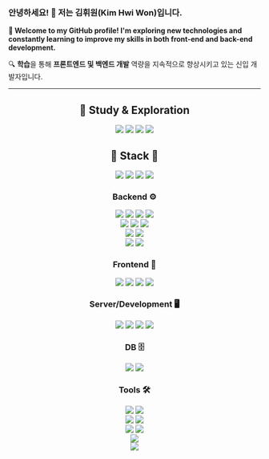 ### 안녕하세요! 👋 저는 김휘원(Kim Hwi Won)입니다.

**🌟 Welcome to my GitHub profile! I'm exploring new technologies and constantly learning to improve my skills in both front-end and back-end development.**

🔍  **학습**을 통해 **프론트엔드 및 백엔드 개발** 역량을 지속적으로 향상시키고 있는 신입 개발자입니다.

---

<div align="center">
  
## 📘 Study & Exploration
<img src="https://img.shields.io/badge/FastAPI-009688?style=for-the-badge&logo=FastAPI&logoColor=white">
<img src="https://img.shields.io/badge/Python-3776AB?style=for-the-badge&logo=Python&logoColor=white">
<img src="https://img.shields.io/badge/ExtJS-6DB33F?style=for-the-badge&logo=Sencha&logoColor=white">
<img src="https://img.shields.io/badge/Sencha-86BC40?style=for-the-badge&logo=Sencha&logoColor=white"/>
<br>

## 🚀 Stack 🚀
<a href="#"><img src="https://img.shields.io/badge/Notion-000000?style=for-the-badge&logo=Notion&logoColor=white"/></a>
  <img src="https://img.shields.io/badge/github-181717?style=for-the-badge&logo=github&logoColor=white">
  <img src="https://img.shields.io/badge/git-F05032?style=for-the-badge&logo=git&logoColor=white">
  <img src="https://img.shields.io/badge/GitLab-FCA121?style=for-the-badge&logo=GitLab&logoColor=white"/>
  
### Backend ⚙️
<img src="https://img.shields.io/badge/Java-007396?style=for-the-badge&logo=OpenJDK&logoColor=white"/>
<img src="https://img.shields.io/badge/Spring-6DB33F?style=for-the-badge&logo=Spring&logoColor=white">
<img src="https://img.shields.io/badge/SpringBoot-6DB33F?style=for-the-badge&logo=SpringBoot&logoColor=white">
<img src="https://img.shields.io/badge/Spring Security-6DB33F?style=for-the-badge&logo=SpringSecurity&logoColor=white"><br>
<img src="https://img.shields.io/badge/JUnit5-25A162?style=for-the-badge&logo=JUnit5&logoColor=white">
<img src="https://img.shields.io/badge/JSP-005F0F?style=for-the-badge&logo=Java&logoColor=white">
<img src="https://img.shields.io/badge/Mybatis-4B5562?style=for-the-badge&logo=Mybatis&logoColor=white"><br>
<img src="https://img.shields.io/badge/JPA-4B5562?style=for-the-badge&logo=Java&logoColor=white">
<img src="https://img.shields.io/badge/Tymeleaf-005F0F?style=for-the-badge&logo=Thymeleaf&logoColor=white"><br>
<img src="https://img.shields.io/badge/Gradle-02303A?style=for-the-badge&logo=gradle&logoColor=white">
<img src="https://img.shields.io/badge/Maven-C71A36?style=for-the-badge&logo=ApacheMaven&logoColor=white"><br>


### Frontend 🎨
<img src="https://img.shields.io/badge/HTML5-E34F26?style=for-the-badge&logo=HTML5&logoColor=white">
<img src="https://img.shields.io/badge/CSS3-1572B6?style=for-the-badge&logo=CSS3&logoColor=white">
<img src="https://img.shields.io/badge/JavaScript-F7DF1E?style=for-the-badge&logo=JavaScript&logoColor=black">
<img src="https://img.shields.io/badge/Bootstrap-7952B3?style=for-the-badge&logo=Bootstrap&logoColor=white">

### Server/Development 🖥️
<img src="https://img.shields.io/badge/Tomcat-F8DC75?style=for-the-badge&logo=ApacheTomcat&logoColor=black">
<img src="https://img.shields.io/badge/AWS EC2-232F3E?style=for-the-badge&logo=AmazonAWS&logoColor=white">
<img src="https://img.shields.io/badge/AWS RDS-232F3E?style=for-the-badge&logo=AmazonRDS&logoColor=white">
<img src="https://img.shields.io/badge/AWS S3-232F3E?style=for-the-badge&logo=AmazonS3&logoColor=white">

### DB 🗄️
<img src="https://img.shields.io/badge/MySQL-4479A1?style=for-the-badge&logo=MySQL&logoColor=white">
<img src="https://img.shields.io/badge/Oracle-F80000?style=for-the-badge&logo=Oracle&logoColor=white">

### Tools 🛠️
<img src="https://img.shields.io/badge/IntelliJ IDEA-3B00B9?style=for-the-badge&logo=intellijidea&logoColor=white">
<img src="https://img.shields.io/badge/Eclipse IDE-2C2255?style=for-the-badge&logo=EclipseIDE&logoColor=white"> <br>
<img src="https://img.shields.io/badge/Visual Studio Code-007ACC?style=for-the-badge&logo=VisualStudioCode&logoColor=white">
<img src="https://img.shields.io/badge/Cursor-00008B?style=for-the-badge&logo=Cursor&logoColor=white"><br>
<img src="https://img.shields.io/badge/DBeaver-382923?style=for-the-badge&logo=dbeaver&logoColor=white">
<img src="https://img.shields.io/badge/SQL Developer-FF4500?style=for-the-badge&logo=Oracle&logoColor=white"/>

<br>
<img src="https://github-readme-stats.vercel.app/api/top-langs/?username=Hhhhhwon&layout=compact&theme=vision-friendly-dark"><br>
<img src="https://github-readme-stats.vercel.app/api?username=Hhhhhwon&show_icons=true&theme=vision-friendly-dark">

</div>

  

<!--
**Hhhhhwon/Hhhhhwon** is a ✨ _special_ ✨ repository because its `README.md` (this file) appears on your GitHub profile.

Here are some ideas to get you started:

- 🔭 I’m currently working on ...
- 🌱 I’m currently learning ...
- 👯 I’m looking to collaborate on ...
- 🤔 I’m looking for help with ...
- 💬 Ask me about ...
- 📫 How to reach me: ...
- 😄 Pronouns: ...
- ⚡ Fun fact: ...






